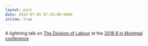 ```yaml
---
layout: post
date: 2018-07-05 07:59:00-0400
inline: true
---
```


A lightning talk on [The Division of Labour](https://github.com/sahirbhatnagar/knitr-tutorial/blob/master/slides/userR2018.pdf) at the [2018 R in Montreal conference](http://rmontreal2018.ca/)